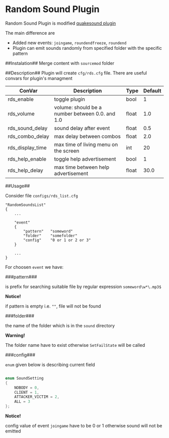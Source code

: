 Random Sound Plugin
====================

Random Sound Plugin is modified [quakesound plugin](https://forums.alliedmods.net/showthread.php?t=58548)

The main difference are 

* Added new events: `joingame`, `roundendfreeze`, `roundend`
* Plugin can emit sounds randomly from specified folder with the specific pattern

##Instalation##
Merge content with `sourcemod` folder

##Description##
Plugin will create `cfg/rds.cfg` file. There are useful convars for plugin's managment


| ConVar | Description | Type | Default |  
| - | - | - | - |
| rds_enable | toggle plugin | bool | 1 |  
| rds_volume | volume: should be a number between 0.0. and 1.0 | float | 1.0 |  
| rds_sound_delay | sound delay after event | float | 0.5 |  
| rds_combo_delay | max delay between combos | float | 2.0 |  
| rds_display_time | max time of living menu on the screen | int | 20 |  
| rds_help_enable | toggle help advertisement | bool | 1 |  
| rds_help_delay | max time between help advertisement | float | 30.0 |  

##Usage##

Consider file `configs/rds_list.cfg`

```
"RandomSoundsList"
{
	...

	"event"
	{
		"pattern"	"someword"
		"folder"	"somefolder"
		"config"	"0 or 1 or 2 or 3"
	}
	
	...
}
```

For choosen `event` we have: 

###pattern###

is prefix for searching suitable file by regular expression `someword\w*\.mp3$`

**Notice!**

if pattern is empty i.e. `""`, file will not be found

###folder###

the name of the folder which is in the `sound` directory

**Warning!**

The folder name have to exist otherwise `SetFailState` will be called

###config###

`enum` given below is describing current field

```cpp

enum SoundSetting
{
	NOBODY = 0,
	CLIENT = 1,
	ATTACKER_VICTIM = 2,
	ALL = 3
};


```

**Notice!**


config value of event `joingame` have to be 0 or 1 otherwise sound will not be emitted